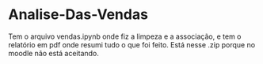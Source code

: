 # Analise-Das-Vendas

Tem o arquivo vendas.ipynb onde fiz a limpeza e a associação, e tem o relatório em pdf onde resumi tudo o que foi feito.
Está nesse .zip porque no moodle não está aceitando.
